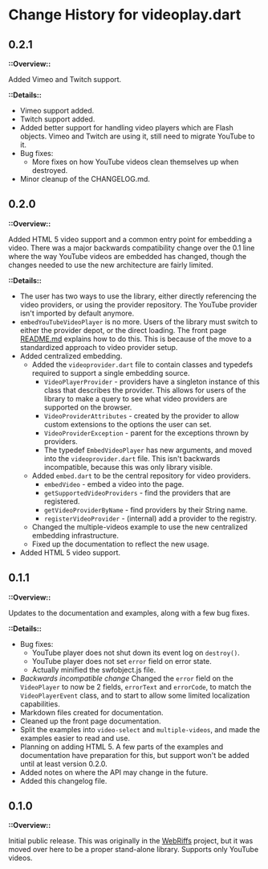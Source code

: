 # Change History for videoplay.dart

## 0.2.1

**::Overview::**

Added Vimeo and Twitch support.

**::Details::**

* Vimeo support added.
* Twitch support added.
* Added better support for handling video players which are Flash objects.
  Vimeo and Twitch are using it, still need to migrate YouTube to it.
* Bug fixes:
    * More fixes on how YouTube videos clean themselves up when destroyed.
* Minor cleanup of the CHANGELOG.md.

## 0.2.0

**::Overview::**

Added HTML 5 video support and a common entry point for embedding
a video.  There was a major backwards compatibility change over the 0.1 line
where the way YouTube videos are embedded has changed, though the changes needed
to use the new architecture are fairly limited.

**::Details::**

* The user has two ways to use the library, either directly referencing the
  video providers, or using the provider repository.  The YouTube provider
  isn't imported by default anymore.
* `embedYouTubeVideoPlayer` is no more.  Users of the library must switch to
  either the provider depot, or the direct loading.  The front page
  [README.md](README.md) explains how to do this.  This is because of the
  move to a standardized approach to video provider setup.
* Added centralized embedding.
    * Added the `videoprovider.dart` file to contain classes and typedefs
      required to support a single embedding source.
        * `VideoPlayerProvider` - providers have a singleton instance of this
          class that describes the provider.  This allows for users of the
          library to make a query to see what video providers are supported on
          the browser.
        * `VideoProviderAttributes` - created by the provider to allow custom
          extensions to the options the user can set.
        * `VideoProviderException` - parent for the exceptions thrown by
          providers.
        * The typedef `EmbedVideoPlayer` has new arguments, and moved into the
          `videoprovider.dart` file.  This isn't backwards incompatible, because
          this was only library visible.
    * Added `embed.dart` to be the central repository for video providers.
        * `embedVideo` - embed a video into the page.
        * `getSupportedVideoProviders` - find the providers that are registered.
        * `getVideoProviderByName` - find providers by their String name.
        * `registerVideoProvider` - (internal) add a provider to the registry.
    * Changed the multiple-videos example to use the new centralized embedding
      infrastructure.
    * Fixed up the documentation to reflect the new usage.
* Added HTML 5 video support.


## 0.1.1

**::Overview::**

Updates to the documentation and examples, along with a few bug fixes.

**::Details::**

* Bug fixes:
    * YouTube player does not shut down its event log on `destroy()`.
    * YouTube player does not set `error` field on error state.
    * Actually minified the swfobject.js file.
* *Backwards incompatible change* Changed the `error` field on the
  `VideoPlayer` to now be 2 fields,  `errorText` and `errorCode`, to match the
  `VideoPlayerEvent` class, and to start to allow some limited localization
  capabilities.
* Markdown files created for documentation.
* Cleaned up the front page documentation.
* Split the examples into `video-select` and `multiple-videos`, and made
  the examples easier to read and use.
* Planning on adding HTML 5.  A few parts of the examples and documentation
  have preparation for this, but support won't be added until at least version
  0.2.0.
* Added notes on where the API may change in the future.
* Added this changelog file.


## 0.1.0

**::Overview::**

Initial public release.  This was originally in the
[WebRiffs](https://github.com/groboclown/webriffs) project, but it was moved
over here to be a proper stand-alone library.  Supports only YouTube videos.
